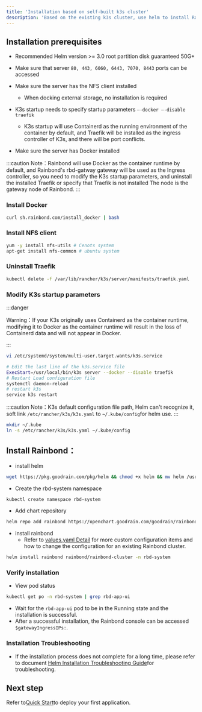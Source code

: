 ```yaml
---
title: 'Installation based on self-built k3s cluster'
description: 'Based on the existing k3s cluster, use helm to install Rainbond from scratch'
---
```


## Installation prerequisites

- Recommended Helm version >= 3.0 root partition disk guaranteed 50G+

- Make sure that server `80, 443, 6060, 6443, 7070, 8443` ports can be accessed

- Make sure the server has the NFS client installed
  - When docking external storage, no installation is required

- K3s startup needs to specify startup parameters `–-docker –-disable traefik`
  - K3s startup will use Containerd as the running environment of the container by default, and Traefik will be installed as the ingress controller of K3s, and there will be port conflicts.

- Make sure the server has Docker installed

:::caution
Note：Rainbond will use Docker as the container runtime by default, and Rainbond's rbd-gatway gateway will be used as the Ingress controller, so you need to modify the K3s startup parameters, and uninstall the installed Traefik or specify that Traefik is not installed The node is the gateway node of Rainbond.
:::

### Install Docker

```bash
curl sh.rainbond.com/install_docker | bash
```

### Install NFS client

```bash
yum -y install nfs-utils # Cenots system
apt-get install nfs-common # ubuntu system
```

### Uninstall Traefik

```bash
kubectl delete -f /var/lib/rancher/k3s/server/manifests/traefik.yaml
```

### Modify K3s startup parameters

:::danger

Warning：If your K3s originally uses Containerd as the container runtime, modifying it to Docker as the container runtime will result in the loss of Containerd data and will not appear in Docker.

:::

```bash
vi /etc/systemd/system/multi-user.target.wants/k3s.service

# Edit the last line of the k3s.service file
ExecStart=/usr/local/bin/k3s server --docker --disable traefik
# Restart Load configuration file
systemctl daemon-reload
# restart k3s
service k3s restart
```


:::caution Note：K3s default configuration file path, Helm can't recognize it, soft link `/etc/rancher/k3s/k3s.yaml` to `~/.kube/config`for helm use. :::

```bash
mkdir ~/.kube
ln -s /etc/rancher/k3s/k3s.yaml ~/.kube/config
```

## Install Rainbond：

- install helm

```bash
wget https://pkg.goodrain.com/pkg/helm && chmod +x helm && mv helm /usr/local/bin/
```

- Create the rbd-system namespace

```bash
kubectl create namespace rbd-system
```

- Add chart repository

```bash
helm repo add rainbond https://openchart.goodrain.com/goodrain/rainbond
```

- install rainbond
  - Refer to [values.yaml Detail](../install-with-helm/vaules-config)  for more custom configuration items and how to change the configuration for an existing Rainbond cluster.

```bash
helm install rainbond rainbond/rainbond-cluster -n rbd-system
```

### Verify installation

- View pod status

```bash
kubectl get po -n rbd-system | grep rbd-app-ui
```

- Wait for the `rbd-app-ui` pod to be in the Running state and the installation is successful.
- After a successful installation, the Rainbond console can be accessed `$gatewayIngressIPs:`.

### Installation Troubleshooting

- If the installation process does not complete for a long time, please refer to document [Helm Installation Troubleshooting Guide](https://www.rainbond.com/docs/user-operations/deploy/install-troubleshoot/helm-install-troubleshoot/)for troubleshooting.

## Next step

Refer to[Quick Start](/docs/quick-start/getting-started/)to deploy your first application.
